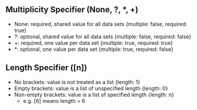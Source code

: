 

## Multiplicity Specifier (None, ?, *, +)
 *  None: required, shared value for all data sets {multiple: false, required: true}
 *  ?: optional, shared value for all data sets {multiple: false, required: false}
 *  +: required, one value per data set {multiple: true, required: true}
 *  *: optional, one value per data set {multiple: true, required: false}

## Length Specifier ([n])
*  No brackets: value is not treated as a list {length: 1}
*  Empty brackets: value is a list of unspecified length {length: 0}
*  Non-empty brackets: value is a list of specified length {length: n}
    * e.g. \[6\] means length = 6